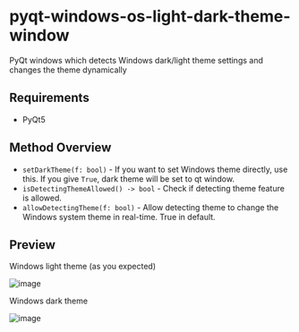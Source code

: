 # pyqt-windows-os-light-dark-theme-window
PyQt windows which detects Windows dark/light theme settings and changes the theme dynamically

## Requirements
* PyQt5

## Method Overview
* `setDarkTheme(f: bool)` - If you want to set Windows theme directly, use this. If you give `True`, dark theme will be set to qt window.
* `isDetectingThemeAllowed() -> bool` - Check if detecting theme feature is allowed.
* `allowDetectingTheme(f: bool)` - Allow detecting theme to change the Windows system theme in real-time. True in default.

## Preview
Windows light theme (as you expected)

![image](https://user-images.githubusercontent.com/55078043/198483498-00e238c9-0f1b-4782-81a4-6edf2a9be667.png)

Windows dark theme

![image](https://user-images.githubusercontent.com/55078043/198484079-b1bef3df-a126-4136-a073-cc17c322eced.png)
